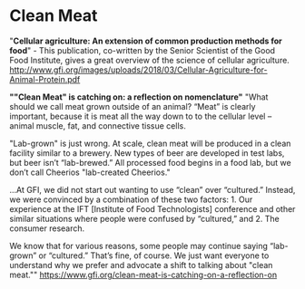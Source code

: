 <!-- TITLE: Clean Meat -->
<!-- SUBTITLE:  -->

# Clean Meat
"**Cellular agriculture: An extension of common production methods for food**" - This publication, co-written by the Senior Scientist of the Good Food Institute, gives a great overview of the science of cellular agriculture. http://www.gfi.org/images/uploads/2018/03/Cellular-Agriculture-for-Animal-Protein.pdf 

**""Clean Meat" is catching on: a reflection on nomenclature"**
"What should we call meat grown outside of an animal? “Meat” is clearly important, because it is meat all the way down to to the cellular level – animal muscle, fat, and connective tissue cells.

"Lab-grown" is just wrong. At scale, clean meat will be produced in a clean facility similar to a brewery. New types of beer are developed in test labs, but beer isn’t “lab-brewed.” All processed food begins in a food lab, but we don’t call Cheerios "lab-created Cheerios."

...At GFI, we did not start out wanting to use “clean” over “cultured.” Instead, we were convinced by a combination of these two factors: 1. Our experience at the IFT [Institute of Food Technologists] conference and other similar situations where people were confused by “cultured,” and 2. The consumer research. 

We know that for various reasons, some people may continue saying “lab-grown” or “cultured.” That’s fine, of course. We just want everyone to understand why we prefer and advocate a shift to talking about "clean meat."" 
https://www.gfi.org/clean-meat-is-catching-on-a-reflection-on